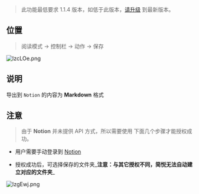 >  此功能最低要求 1.1.4 版本，如低于此版本，[请升级](http://ksria.com/simpread/) 到最新版本。

位置
---

> 阅读模式 → 控制栏 → 动作 → 保存

![lzcLOe.png](https://s2.ax1x.com/2020/01/17/lzcLOe.png)

说明
---

导出到 `Notion` 的内容为 **Markdown** 格式


注意
---

> 由于  **Notion** 并未提供 API 方式，所以需要使用 下面几个步骤才能授权成功。

- 用户需要手动登录到 [Notion](https://www.notion.so/)

- 授权成功后，可选择保存的文件夹_**注意：与其它授权不同，简悦无法自动建立对应的文件夹**_

![lzgEwj.png](https://s2.ax1x.com/2020/01/17/lzgEwj.png)

